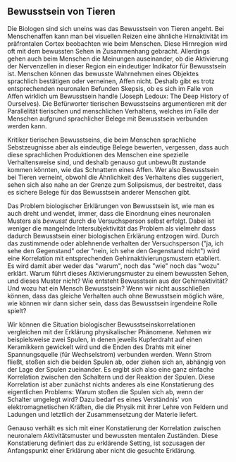 ## Bewusstsein von Tieren
Die Biologen sind sich uneins was das Bewusstsein von Tieren angeht. Bei Menschenaffen kann man bei visuellen Reizen eine ähnliche Hirnaktivität im präfrontalen Cortex  beobachten wie beim Menschen. Diese Hirnregion wird oft mit dem bewussten Sehen in Zusammenhang gebracht. Allerdings gehen auch beim Menschen die Meinungen auseinander, ob die Aktivierung der Nervenzellen in dieser Region ein eindeutiger Indikator für Bewusstsein ist. Menschen können das bewusste Wahrnehmen eines Objektes sprachlich bestätigen oder verneinen, Affen nicht. Deshalb gibt es trotz entsprechenden neuronalen Befunden Skepsis, ob es sich im Falle von Affen wirklich um Bewusstsein handle (Joseph Ledoux: The Deep History of Ourselves). Die Befürworter tierischen Bewusstseins argumentieren mit der Parallelität tierischen und menschlichen Verhaltens, welches im Falle der Menschen aufgrund sprachlicher Belege mit Bewusstsein verbunden werden kann. 

Kritiker tierischen Bewusstseins, die beim Menschen sprachliche Sebstzeugnisse aber als eindeutige Belege bewerten, vergessen, dass auch diese sprachlichen Produktionen des Menschen eine spezielle Verhaltensweise sind, und deshalb genauso gut unbewußt zustande kommen könnten, wie das Schnattern eines Affen. Wer also Bewusstsein bei Tieren verneint, obwohl die Ähnlichkeit des Verhaltens dies suggeriert, sehen sich also nahe an der Grenze zum Solipsismus,  der bestreitet, dass es sichere Belege für das Bewusstsein anderer Menschen gibt.

Das Problem biologischer Erklärungen von Bewusstsein ist, wie man es auch dreht und wendet, immer, dass die Einordnung eines neuronalen Musters als _bewusst_  durch die Versuchsperson selbst erfolgt. Dabei ist weniger die mangelnde Intersubjektivität das Problem als vielmehr dass dadurch Bewusstsein einer biologischen Erklärung entzogen wird. Durch das zustimmende oder ablehnende verhalten der Versuchsperson ("ja, ich sehe den Gegenstand" oder "nein, ich sehe den Gegenstand nicht") wird eine Korrelation mit entsprechenden Gehirnaktivierungsmustern etabliert. Es wird damit aber weder das "warum", noch das "wie" noch das "wozu" erklärt. Warum führt dieses Aktivierungsmuster zu einem bewussten Sehen, und dieses Muster nicht? Wie entsteht Bewusstsein aus der Gehirnaktivität? Und wozu hat ein Mensch Bewusstsein? Wenn wir nicht ausschließen können, dass das gleiche Verhalten auch ohne Bewusstsein möglich wäre, wie können wir dann sicher sein, dass das Bewusstsein irgendeine Rolle spielt?

Wir können die Situation biologischer Bewusstseinskorrelationen vergleichen mit der Erklärung physikalischer Phänomene. Nehmen wir beispielsweise zwei Spulen, in denen jeweils Kupferdraht auf einen Keramikkern gewickelt wird und die Enden des Drahts mit einer Spannungsquelle (für Wechselstrom) verbunden werden. Wenn Strom fließt, stoßen sich die beiden Spulen ab, oder ziehen sich an, abhängig von der Lage der Spulen zueinander. Es ergibt sich also eine ganz einfache Korrelation zwischen den Schaltern und der Reaktion der Spulen. Diese Korrelation ist aber zunächst nichts anderes als eine Konstatierung des eigentlichen Problems: Warum stoßen die Spulen sich ab, wenn der Schalter umgelegt wird? Dazu bedarf es eines Verständnis' von elektromagnetischen Kräften, die die Physik mit ihrer Lehre von Feldern und Ladungen und letztlich der Zusammensetzung der Materie liefert.

Genauso verhält es sich mit einer Konstatierung der Korrelation zwischen neuronalem Aktivitätsmuster und bewussten mentalen Zuständen. Diese Konstatierung definiert das zu erklärende Setting, ist sozusagen der Anfangspunkt einer Erklärung aber nicht die gesuchte Erklärung.  